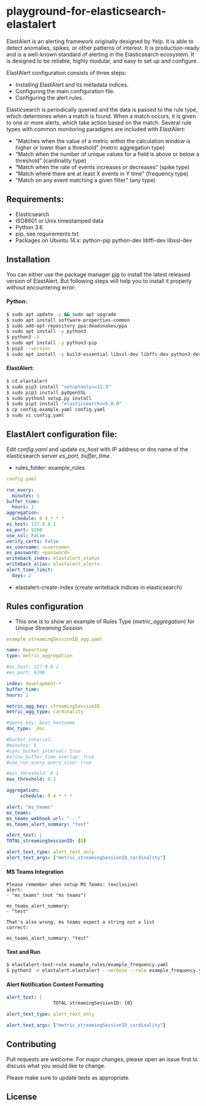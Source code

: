 
# playground-for-elasticsearch-elastalert

ElastAlert is an alerting framework originally designed by Yelp. It is able to detect anomalies, spikes, or other patterns of interest. It is production-ready and is a well-known standard of alerting in the Elasticsearch ecosystem. It is designed to be reliable, highly modular, and easy to set up and configure.

ElastAlert configuration consists of three steps:

* Installing ElastAlert and its metadata indices.
* Configuring the main configuration file.
* Configuring the alert rules.

Elasticsearch is periodically queried and the data is passed to the rule type, which determines when a match is found. When a match occurs, it is given to one or more alerts, which take action based on the match. Several rule types with common monitoring paradigms are included with ElastAlert:

* "Matches when the value of a metric within the calculation window is higher or lower than a threshold" (metric aggregation type)
* “Match when the number of unique values for a field is above or below a threshold" (cardinality type)
* “Match when the rate of events increases or decreases” (spike type)
* “Match where there are at least X events in Y time" (frequency type)
* "Match on any event matching a given filter" (any type)

## Requirements:

* Elasticsearch
* ISO8601 or Unix timestamped data
* Python 3.6
* pip, see requirements.txt
* Packages on Ubuntu 14.x: python-pip python-dev libffi-dev libssl-dev

## Installation

You can either use the package manager [pip](https://pip.pypa.io/en/stable/) to install the latest released version of ElastAlert. But following steps will help you to install it properly without encountering error:

#### Python:

```bash
$ sudo apt update -y && sudo apt upgrade
$ sudo apt install software-properties-common
$ sudo add-apt-repository ppa:deadsnakes/ppa
$ sudo apt install -y python3
$ python3 -V
$ sudo apt install -y python3-pip
$ pip3 --version
$ sudo apt install -y build-essential libssl-dev libffi-dev python3-dev
```

#### ElastAlert:

```bash
$ cd elastalert
$ sudo pip3 install "setuptools>=11.3"
$ sudo pip3 install pyOpenSSL
$ sudo python3 setup.py install
$ sudo pip3 install "elasticsearch>=5.0.0"
$ cp config.example.yaml config.yaml
$ sudo vi config.yaml
```

## ElastAlert configuration file:

Edit *config.yaml* and update *es_host* with IP address or dns name of the elasticsearch server *es_port, buffer_time*.

* rules_folder: example_rules

```yaml
config.yaml

run_every:
  minutes: 1
buffer_time:
  hours: 1 
aggregation:
  schedule: 0 4 * * *
es_host: 127.0.0.1
es_port: 9200
use_ssl: False 
verify_certs: False 
es_username: <username>
es_password: <password>
writeback_index: elastalert_status
writeback_alias: elastalert_alerts
alert_time_limit:
  days: 2
```

* elastalert-create-index (create writeback indices in elasticsearch)

## Rules configuration

* This one is to show an example of Rules Type (*metric_aggregation*) for *Unique Streaming Session*

```yaml
example_streamingSessionID_agg.yaml

name: Reporting
type: metric_aggregation

#es_host: 127.0.0.1
#es_port: 9200

index: development-*
buffer_time:
hours: 1

metric_agg_key: streamingSessionID
metric_agg_type: cardinality

#query_key: beat.hostname
doc_type: _doc

#bucket_interval:
#minutes: 5
#sync_bucket_interval: true
#allow_buffer_time_overlap: true
#use_run_every_query_size: true

#min_threshold: 0.1
max_threshold: 0.1

aggregation:
     schedule: 0 4 * * *

alert: "ms_teams"
ms_teams:
ms_teams_webhook_url: "..."
ms_teams_alert_summary: "test"

alert_text: |
TOTAL_streamingSessionID: {0}

alert_text_type: alert_text_only
alert_text_args: ["metric_streamingSessionID_cardinality"]
```

#### MS Teams Integration

```
Please remember when setup MS Teams: (exclusive)
alert:
- "ms_teams" (not "ms teams")

ms_teams_alert_summary:
- "test"

That's also wrong, ms teams expect a string not a list
correct:

ms_teams_alert_summary: "test"
```

#### Test and Run

```bash
$ elastalert-test-rule example_rules/example_frequency.yaml
$ python3 -m elastalert.elastalert --verbose --rule example_frequency.yaml (running as a service)
```

#### Alert Notification Content Formatting

```yaml
alert_text: |
                 TOTAL streamingSessionID: {0}

alert_text_type: alert_text_only

alert_text_args: ["metric_streamingSessionID_cardinality"]
```

## Contributing
Pull requests are welcome. For major changes, please open an issue first to discuss what you would like to change.

Please make sure to update tests as appropriate.

## License

